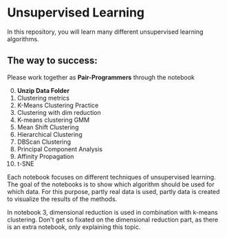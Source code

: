 # Unsupervised Learning

In this repository, you will learn many different 
unsupervised learning algorithms. 

## The way to success:

Please work together as **Pair-Programmers** through the notebook

0. **Unzip Data Folder**
1. Clustering metrics
2. K-Means Clustering Practice
3. Clustering with dim reduction
4. K-means clustering GMM
5. Mean Shift Clustering
6. Hierarchical Clustering
7. DBScan Clustering
8. Principal Component Analysis
9. Affinity Propagation
10. t-SNE

Each notebook focuses on different techniques of unsupervised learning.
The goal of the notebooks is to show which algorithm should be used for which data. 
For this purpose, partly real data is used, partly data is created to visualize the results of the methods.


In notebook 3, dimensional reduction is used in combination with k-means
clustering. Don't get so fixated on the dimensional reduction part, as there
is an extra notebook, only explaining this topic.
